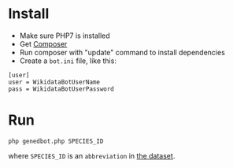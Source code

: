 # Install
* Make sure PHP7 is installed
* Get [Composer](https://getcomposer.org/download/)
* Run composer with "update" command to install dependencies
* Create a `bot.ini` file, like this:
```
[user]
user = WikidataBotUserName
pass = WikidataBotUserPassword
```

# Run
```
php genedbot.php SPECIES_ID
```
where `SPECIES_ID` is an `abbreviation` in [the dataset](https://www.genedb.org/data/datasets.json).
